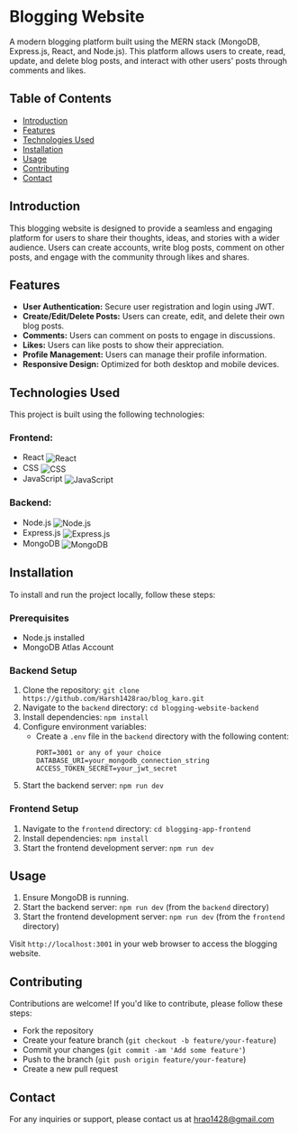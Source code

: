 # Blogging Website

A modern blogging platform built using the MERN stack (MongoDB, Express.js, React, and Node.js). This platform allows users to create, read, update, and delete blog posts, and interact with other users' posts through comments and likes.

## Table of Contents
- [Introduction](#introduction)
- [Features](#features)
- [Technologies Used](#technologies-used)
- [Installation](#installation)
- [Usage](#usage)
- [Contributing](#contributing)
- [Contact](#contact)

## Introduction

This blogging website is designed to provide a seamless and engaging platform for users to share their thoughts, ideas, and stories with a wider audience. Users can create accounts, write blog posts, comment on other posts, and engage with the community through likes and shares.

## Features

- **User Authentication:** Secure user registration and login using JWT.
- **Create/Edit/Delete Posts:** Users can create, edit, and delete their own blog posts.
- **Comments:** Users can comment on posts to engage in discussions.
- **Likes:** Users can like posts to show their appreciation.
- **Profile Management:** Users can manage their profile information.
- **Responsive Design:** Optimized for both desktop and mobile devices.

## Technologies Used

This project is built using the following technologies:

### Frontend:
- React <img src="https://img.icons8.com/color/48/000000/react-native.png" alt="React" style="vertical-align:middle">
- CSS <img src="https://img.icons8.com/ultraviolet/40/000000/css.png" alt="CSS" style="vertical-align:middle">
- JavaScript <img src="https://img.icons8.com/color/48/000000/javascript.png" alt="JavaScript" style="vertical-align:middle">

### Backend:
- Node.js <img src="https://img.icons8.com/color/48/000000/nodejs.png" alt="Node.js" style="vertical-align:middle">
- Express.js <img src="https://img.icons8.com/ultraviolet/40/000000/api-settings.png" alt="Express.js" style="vertical-align:middle">
- MongoDB <img src="https://img.icons8.com/color/48/000000/mongodb.png" alt="MongoDB" style="vertical-align:middle">

## Installation

To install and run the project locally, follow these steps:

### Prerequisites
- Node.js installed
- MongoDB Atlas Account

### Backend Setup

1. Clone the repository: `git clone https://github.com/Harsh1428rao/blog_karo.git `
2. Navigate to the `backend` directory: `cd blogging-website-backend`
3. Install dependencies: `npm install`
4. Configure environment variables:
   - Create a `.env` file in the `backend` directory with the following content:
     ```env
     PORT=3001 or any of your choice
     DATABASE_URI=your_mongodb_connection_string
     ACCESS_TOKEN_SECRET=your_jwt_secret
     ```
5. Start the backend server: `npm run dev`

### Frontend Setup

1. Navigate to the `frontend` directory: `cd blogging-app-frontend`
2. Install dependencies: `npm install`
3. Start the frontend development server: `npm run dev`

## Usage

1. Ensure MongoDB is running.
2. Start the backend server: `npm run dev` (from the `backend` directory)
3. Start the frontend development server: `npm run dev` (from the `frontend` directory)

Visit `http://localhost:3001` in your web browser to access the blogging website.

## Contributing

Contributions are welcome! If you'd like to contribute, please follow these steps:
- Fork the repository
- Create your feature branch (`git checkout -b feature/your-feature`)
- Commit your changes (`git commit -am 'Add some feature'`)
- Push to the branch (`git push origin feature/your-feature`)
- Create a new pull request

## Contact

For any inquiries or support, please contact us at [hrao1428@gmail.com](mailto:hrao1428@gmail.com)

